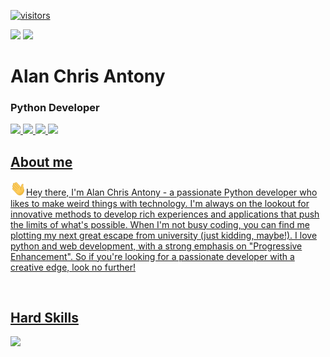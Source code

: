 [![visitors](https://visitor-badge.laobi.icu/badge?page_id=alanchrissantony.alanchrissantony)](https://github.com/alanchrissantony)
<div> 
  <a href="https://www.linkedin.com/in/alan-chris-antony-037819223/"><img src="https://img.shields.io/badge/LinkedIn-0077B5?style=for-the-badge&logo=linkedin&logoColor=white"/><a/>
  <a href="mailto:alanchrissantony@gmail.com"><img src="https://img.shields.io/badge/Gmail-D14836?style=for-the-badge&logo=gmail&logoColor=white"/><a/>
</div>
<div>
  <h1>Alan Chris Antony</h1>
  <h3> Python Developer</h3>
</div>

<div>
  <a href="https://github.com/alanchrissantony">
  <img height="150em" src="https://github-readme-stats-sigma-five.vercel.app/api?username=alanchrissantony&show_icons=true&theme=default&include_all_commits=true&count_private=true"/>
  <img height="150em" src="https://github-readme-stats-sigma-five.vercel.app/api/top-langs/?username=alanchrissantony&layout=compact&langs_count=7&theme=default"/>
  <img height="50em" src="https://skillicons.dev/icons?i=py,linux" />
  <img height="50em" src="https://skillicons.dev/icons?i=django,firebase" />
</div>
  
<div>
  <h2>About me</h2>
  <p><img src="https://raw.githubusercontent.com/devarias/devarias/main/Hi.gif" style="width: 25px; display: inline-block;">Hey there, I'm Alan Chris Antony - a passionate Python developer who likes to make weird things with technology. I'm always on the lookout for innovative methods to develop rich experiences and applications that push the limits of what's possible. When I'm not busy coding, you can find me plotting my next great escape from university (just kidding, maybe!). I love python and web development, with a strong emphasis on "Progressive Enhancement". So if you're looking for a passionate developer with a creative edge, look no further!</p>
</div>
  
<div style="display: inline_block"><br>
  <h2>Hard Skills</h2>
  <a href="https://github.com/alanchrissantony">
  <img src="https://skillicons.dev/icons?i=py,linux,html,react,css,js,git,django,firebase,nodejs,postgresql" />
</div>

